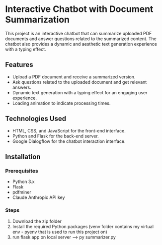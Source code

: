 # Interactive Chatbot with Document Summarization

This project is an interactive chatbot that can summarize uploaded PDF documents and answer questions related to the summarized content. The chatbot also provides a dynamic and aesthetic text generation experience with a typing effect.

## Features

- Upload a PDF document and receive a summarized version.
- Ask questions related to the uploaded document and get relevant answers.
- Dynamic text generation with a typing effect for an engaging user experience.
- Loading animation to indicate processing times.

## Technologies Used

- HTML, CSS, and JavaScript for the front-end interface.
- Python and Flask for the back-end server.
- Google Dialogflow for the chatbot interaction interface.

## Installation

### Prerequisites

- Python 3.x
- Flask
- pdfminer
- Claude Anthropic API key

### Steps

1. Download the zip folder
2. Install the required Python packages (venv folder contains my virtual env - pyenv that is used to run this project on)
3. run flask app on local server --> py summarizer.py

